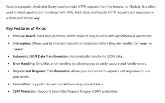 <div style="text-align: center;">
  <img src="readMe_Media/1.png" alt="APIs"/>
</div>
<!-- <div style="text-align: center;">
  <img src="readMe_Media/2.png" alt="APIs"/>
</div>
<div style="text-align: center;">
  <img src="readMe_Media/3.png" alt="APIs"/>
</div> -->